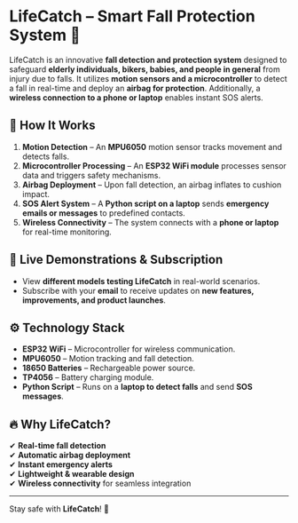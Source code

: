 # **LifeCatch – Smart Fall Protection System** 🚀  

LifeCatch is an innovative **fall detection and protection system** designed to safeguard **elderly individuals, bikers, babies, and people in general** from injury due to falls. It utilizes **motion sensors and a microcontroller** to detect a fall in real-time and deploy an **airbag for protection**. Additionally, a **wireless connection to a phone or laptop** enables instant SOS alerts.  

## 🌟 **How It Works**  
1. **Motion Detection** – An **MPU6050** motion sensor tracks movement and detects falls.  
2. **Microcontroller Processing** – An **ESP32 WiFi module** processes sensor data and triggers safety mechanisms.  
3. **Airbag Deployment** – Upon fall detection, an airbag inflates to cushion impact.  
4. **SOS Alert System** – A **Python script on a laptop** sends **emergency emails or messages** to predefined contacts.  
5. **Wireless Connectivity** – The system connects with a **phone or laptop** for real-time monitoring.  

## 🎥 **Live Demonstrations & Subscription**  
- View **different models testing LifeCatch** in real-world scenarios.  
- Subscribe with your **email** to receive updates on **new features, improvements, and product launches**.  

## ⚙ **Technology Stack**  
- **ESP32 WiFi** – Microcontroller for wireless communication.  
- **MPU6050** – Motion tracking and fall detection.  
- **18650 Batteries** – Rechargeable power source.  
- **TP4056** – Battery charging module.  
- **Python Script** – Runs on a **laptop to detect falls** and send **SOS messages**.  

## 🔥 **Why LifeCatch?**  
✔ **Real-time fall detection**  
✔ **Automatic airbag deployment**  
✔ **Instant emergency alerts**  
✔ **Lightweight & wearable design**  
✔ **Wireless connectivity** for seamless integration  

---

Stay safe with **LifeCatch**! 🚀
